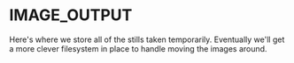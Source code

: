# IMAGE_OUTPUT

Here's where we store all of the stills taken temporarily. Eventually we'll get a more clever filesystem in place to handle moving the images around.